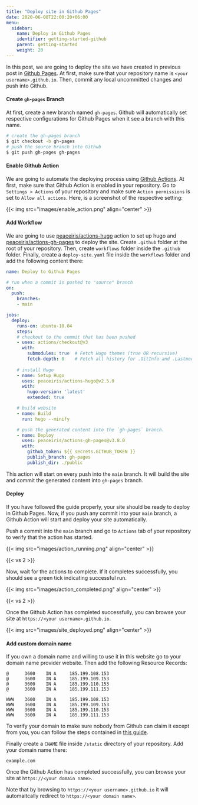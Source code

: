 ```yaml
---
title: "Deploy site in Github Pages"
date: 2020-06-08T22:00:20+06:00
menu:
  sidebar:
    name: Deploy in Github Pages
    identifier: getting-started-github
    parent: getting-started
    weight: 20
---
```


In this post, we are going to deploy the site we have created in previous post in [Github Pages](https://pages.github.com/). At first, make sure that your repository name is `<your username>.github.io`. Then, commit any local uncommitted changes and push into Github.


#### Create `gh-pages` Branch

At first, create a new branch named `gh-pages`. Github will automatically set respective configurations for Github Pages when it see a branch with this name.

```bash
# create the gh-pages branch
$ git checkout -b gh-pages
# push the source branch into Github
$ git push gh-pages gh-pages
```

#### Enable Github Action

We are going to automate the deploying process using [Github Actions](https://github.com/features/actions). At first, make sure that Github Action is enabled in your repository. Go to `Settings > Actions` of your repository and make sure `Action permissions` is set to `Allow all actions`. Here, is a screenshot of the respective setting:

{{< img src="images/enable_action.png" align="center" >}}

#### Add Workflow

We are going to use [peaceiris/actions-hugo](https://github.com/peaceiris/actions-hugo) action to set up hugo and [peaceiris/actions-gh-pages](https://github.com/peaceiris/actions-gh-pages) to deploy the site. Create `.github` folder at the root of your repository. Then, create `workflows` folder inside the `.github` folder. Finally, create a `deploy-site.yaml` file inside the `workflows` folder and add the following content there:

```yaml
name: Deploy to Github Pages

# run when a commit is pushed to "source" branch
on:
  push:
    branches:
    - main

jobs:
  deploy:
    runs-on: ubuntu-18.04
    steps:
    # checkout to the commit that has been pushed
    - uses: actions/checkout@v3
      with:
        submodules: true  # Fetch Hugo themes (true OR recursive)
        fetch-depth: 0    # Fetch all history for .GitInfo and .Lastmod
    
    # install Hugo
    - name: Setup Hugo
      uses: peaceiris/actions-hugo@v2.5.0
      with:
        hugo-version: 'latest'
        extended: true

    # build website
    - name: Build
      run: hugo --minify

    # push the generated content into the `gh-pages` branch.
    - name: Deploy
      uses: peaceiris/actions-gh-pages@v3.8.0
      with:
        github_token: ${{ secrets.GITHUB_TOKEN }}
        publish_branch: gh-pages
        publish_dir: ./public
```

This action will start on every push into the `main` branch. It will build the site and commit the generated content into `gh-pages` branch.

#### Deploy

If you have followed the guide properly, your site should be ready to deploy in Github Pages. Now, if you push any commit into your `main` branch, a Github Action will start and deploy your site automatically.

Push a commit into the `main` branch and go to `Actions` tab of your repository to verify that the action has started.

{{< img src="images/action_running.png" align="center" >}}

{{< vs 2 >}}

Now, wait for the actions to complete. If it completes successfully, you should see a green tick indicating successful run.

{{< img src="images/action_completed.png" align="center" >}}

{{< vs 2 >}}

Once the Github Action has completed successfully, you can browse your site at `https://<your username>.github.io`.

{{< img src="images/site_deployed.png" align="center" >}}

#### Add custom domain name

If you own a domain name and willing to use it in this website go to your domain name provider website. Then add the following Resource Records:
```
@      3600    IN A     185.199.108.153
@      3600    IN A     185.199.109.153
@      3600    IN A     185.199.110.153
@      3600    IN A     185.199.111.153

WWW    3600    IN A     185.199.108.153
WWW    3600    IN A     185.199.109.153
WWW    3600    IN A     185.199.110.153
WWW    3600    IN A     185.199.111.153
```

To verify your domain to make sure nobody from Github can claim it except from you, you can follow the steps contained in [this guide](https://docs.github.com/en/pages/configuring-a-custom-domain-for-your-github-pages-site/verifying-your-custom-domain-for-github-pages).

Finally create a `CNAME` file inside `/static` directory of your repository. Add your domain name there:

```
example.com
```
Once the Github Action has completed successfully, you can browse your site at `https://<your domain name>`.

Note that by browsing to `https://<your username>.github.io` it will automaitcally redirect to `https://<your domain name>`.
